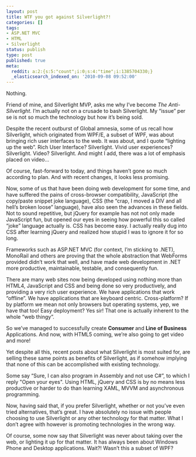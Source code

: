 ```yaml
---
layout: post
title: WTF you got against Silverlight?!
categories: []
tags:
- ASP.NET MVC
- HTML
- Silverlight
status: publish
type: post
published: true
meta:
  reddit: a:2:{s:5:"count";i:0;s:4:"time";i:1385704330;}
  _elasticsearch_indexed_on: '2010-09-08 09:52:00'
---
```

<p>Nothing. </p>  <p>Friend of mine, and Silverlight MVP, asks me why I&rsquo;ve become <em>The Anti-Silverlight</em>. I&rsquo;m actually not on a crusade to bash Silverlight. My &ldquo;issue&rdquo; per se is not so much the technology but how it&rsquo;s being sold. </p>  <p>Despite the recent outburst of Global amnesia, some of us recall how Silverlight, which originated from WPF/E, a subset of WPF, was about bringing rich user interfaces to the web. It was about, and I quote &ldquo;lighting up the web&rdquo;. Rich User Interface? Silverlight. Vivid user experiences? Silverlight. Video? Silverlight. And might I add, there was a lot of emphasis placed on video&hellip;</p>  <p>Of course, fast-forward to today, and things haven&rsquo;t gone so much according to plan. And with recent changes, it looks less promising. </p>  <p>Now, some of us that have been doing web development for some time, and have suffered the pains of cross-browser compatibility, JavaScript (the copy/paste snippet joke language), CSS (the &ldquo;crap, I moved a DIV and all hell&rsquo;s broken loose&rdquo; language), have also seen the advances in these fields. Not to sound repetitive, but jQuery for example has not not only made JavaScript fun, but opened our eyes in seeing how powerful this so called &ldquo;joke&rdquo; language actually is. CSS has become easy. I actually really dug into CSS after learning jQuery and realized how stupid I was to ignore it for so long. </p>  <p>Frameworks such as ASP.NET MVC (for context, I&rsquo;m sticking to .NET), MonoRail and others are proving that the whole abstraction that WebForms provided didn&rsquo;t work that well, and have made web development in .NET more productive, maintainable, testable, and consequently fun.&nbsp; </p>  <p>There are many web sites now being developed using nothing more than HTML4, JavaScript and CSS and being done so very productively, and providing a very rich user experience. We have applications that work &ldquo;offline&rdquo;. We have applications that are keyboard centric. Cross-platform? If by platform we mean not only browsers but operating systems, yep, we have that too! Easy deployment? Yes sir! That one is actually inherent to the whole &ldquo;web thingy&rdquo;. </p>  <p>So we&rsquo;ve managed to successfully create <strong>Consumer </strong>and <strong>Line of Business </strong>Applications. And now, with HTML5 coming, we&rsquo;re also going to get video and more! </p>  <p>Yet despite all this, recent posts about what Silverlight is most suited for, are selling these same points as benefits of Silverlight, as if somehow implying that none of this can be accomplished with existing technology. </p>  <p>Some say &ldquo;Sure, I can also program in Assembly and not use C#&rdquo;, to which I reply &quot;Open your eyes&quot;. Using HTML, jQuery and CSS is by no means less productive or harder to do than learning XAML, MVVM and asynchronous programming. </p>  <p>Now, having said that, if you prefer Silverlight, whether or not you&rsquo;ve even tried alternatives, that&rsquo;s great. I have absolutely no issue with people choosing to use Silverlight or any other technology for that matter. What I don&rsquo;t agree with however is promoting technologies in the wrong way. </p>  <p>Of course, some now say that Silverlight was never about taking over the web, or lighting it up for that matter. It has always been about Windows Phone and Desktop applications. Wait?! Wasn&rsquo;t this a subset of WPF? </p>
